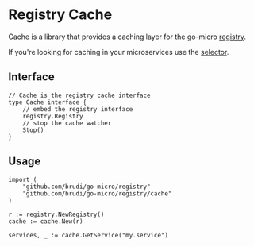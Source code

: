 # Registry Cache 

Cache is a library that provides a caching layer for the go-micro [registry](https://godoc.org/github.com/brudi/go-micro/registry#Registry).

If you're looking for caching in your microservices use the [selector](https://micro.mu/docs/fault-tolerance.html#caching-discovery).

## Interface

```
// Cache is the registry cache interface
type Cache interface {
	// embed the registry interface
	registry.Registry
	// stop the cache watcher
	Stop()
}
```

## Usage

```
import (
	"github.com/brudi/go-micro/registry"
	"github.com/brudi/go-micro/registry/cache"
)

r := registry.NewRegistry()
cache := cache.New(r)

services, _ := cache.GetService("my.service")
```
